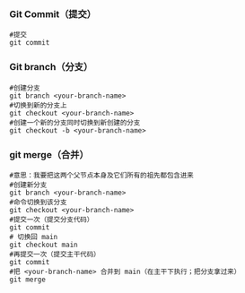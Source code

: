 ### Git Commit（提交）

```shell
#提交
git commit
```

### Git branch（分支）

```shell
#创建分支
git branch <your-branch-name>
#切换到新的分支上
git checkout <your-branch-name>
#创建一个新的分支同时切换到新创建的分支
git checkout -b <your-branch-name>
```

### git merge（合并）

```shell
#意思：我要把这两个父节点本身及它们所有的祖先都包含进来
#创建新分支
git branch <your-branch-name>
#命令切换到该分支
git checkout <your-branch-name>
#提交一次（提交分支代码）
git commit
# 切换回 main
git checkout main
#再提交一次（提交主干代码）
git commit
#把 <your-branch-name> 合并到 main（在主干下执行；把分支拿过来）
git merge 
```